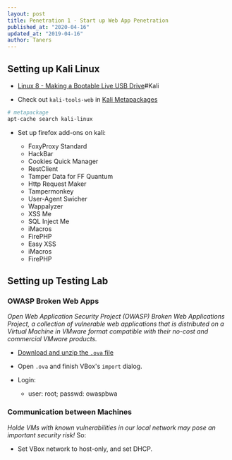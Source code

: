 ```yaml
---
layout: post
title: Penetration 1 - Start up Web App Penetration
published_at: "2020-04-16"
updated_at: "2019-04-16"
author: Taners
---
```


## Setting up Kali Linux

- [Linux 8 - Making a Bootable Live USB Drive](https://tane-rs.github.io/2019/11/07/01.html)#Kali

- Check out `kali-tools-web` in [Kali Metapackages](https://tools.kali.org/kali-metapackages)

```bash
# metapackage
apt-cache search kali-linux
```

- Set up firefox add-ons on kali:

  - FoxyProxy Standard
  - HackBar
  - Cookies Quick Manager
  - RestClient
  - Tamper Data for FF Quantum
  - Http Request Maker
  - Tampermonkey
  - User-Agent Swicher
  - Wappalyzer
  - XSS Me
  - SQL Inject Me
  - iMacros
  - FirePHP
  - Easy XSS
  - iMacros
  - FirePHP

##  Setting up Testing Lab

### OWASP Broken Web Apps

*Open Web Application Security Project (OWASP) Broken Web Applications Project, a collection of vulnerable web applications that is distributed on a Virtual Machine in VMware format compatible with their no-cost and commercial VMware products.*

- [Download and unzip the `.ova` file](http://sourceforge.net/projects/owaspbwa/files)

- Open `.ova` and finish VBox's `import` dialog.

- Login:
  - user: root; passwd: owaspbwa

### Communication between Machines

*Holde VMs with known vulnerabilities in our local network may pose an important security risk!* So:

- Set VBox network to host-only, and set DHCP.